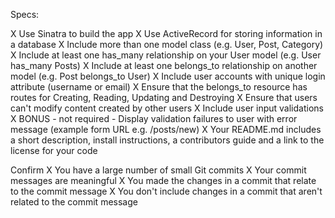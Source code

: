 Specs:

 X Use Sinatra to build the app
 X Use ActiveRecord for storing information in a database
 X Include more than one model class (e.g. User, Post, Category)
 X Include at least one has_many relationship on your User model (e.g. User has_many Posts)
 X Include at least one belongs_to relationship on another model (e.g. Post belongs_to User)
 X Include user accounts with unique login attribute (username or email)
 X Ensure that the belongs_to resource has routes for Creating, Reading, Updating and Destroying
 X Ensure that users can't modify content created by other users
 X Include user input validations
 X BONUS - not required - Display validation failures to user with error message (example form URL e.g. /posts/new)
 X Your README.md includes a short description, install instructions, a contributors guide and a link to the license for your code

Confirm
 X You have a large number of small Git commits
 X Your commit messages are meaningful
 X You made the changes in a commit that relate to the commit message
 X You don't include changes in a commit that aren't related to the commit message
